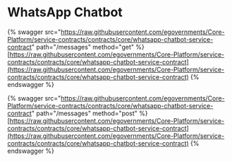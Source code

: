 # WhatsApp Chatbot

{% swagger src="https://raw.githubusercontent.com/egovernments/Core-Platform/service-contracts/contracts/core/whatsapp-chatbot-service-contract" path="/messages" method="get" %}
[https://raw.githubusercontent.com/egovernments/Core-Platform/service-contracts/contracts/core/whatsapp-chatbot-service-contract](https://raw.githubusercontent.com/egovernments/Core-Platform/service-contracts/contracts/core/whatsapp-chatbot-service-contract)
{% endswagger %}

{% swagger src="https://raw.githubusercontent.com/egovernments/Core-Platform/service-contracts/contracts/core/whatsapp-chatbot-service-contract" path="/messages" method="post" %}
[https://raw.githubusercontent.com/egovernments/Core-Platform/service-contracts/contracts/core/whatsapp-chatbot-service-contract](https://raw.githubusercontent.com/egovernments/Core-Platform/service-contracts/contracts/core/whatsapp-chatbot-service-contract)
{% endswagger %}
